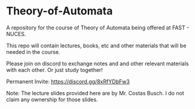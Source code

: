 # Theory-of-Automata
A repository for the course of Theory of Automata being offered at FAST - NUCES.

This repo will contain lectures, books, etc and other materials that will be needed in the course.

Please join on discord to exchange notes and and other relevant materials with each other.
Or just study together!

Permanent Invite: https://discord.gg/8xRfYDbFw3

Note: The lecture slides provided here are by Mr. Costas Busch. I do not claim any ownership for those slides.
